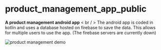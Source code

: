# product_management_app_public
**A product management android app** < br / >
The android app is coded in kotlin and uses a database hosted on firebase to save the data.
This allows for multiple users to use the app.
(The firebase servers are currently down)

![product management demo](https://github.com/user-attachments/assets/5a5d7812-0353-4b28-ad2f-c5c4996bb2e5)
